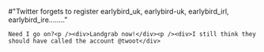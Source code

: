 #"Twitter forgets to register earlybird_uk, earlybird-uk, earlybird_irl, earlybird_ire........"


    Need I go on?<p /><div>Landgrab now!</div><p /><div>I still think they should have called the account @twoot</div>
  